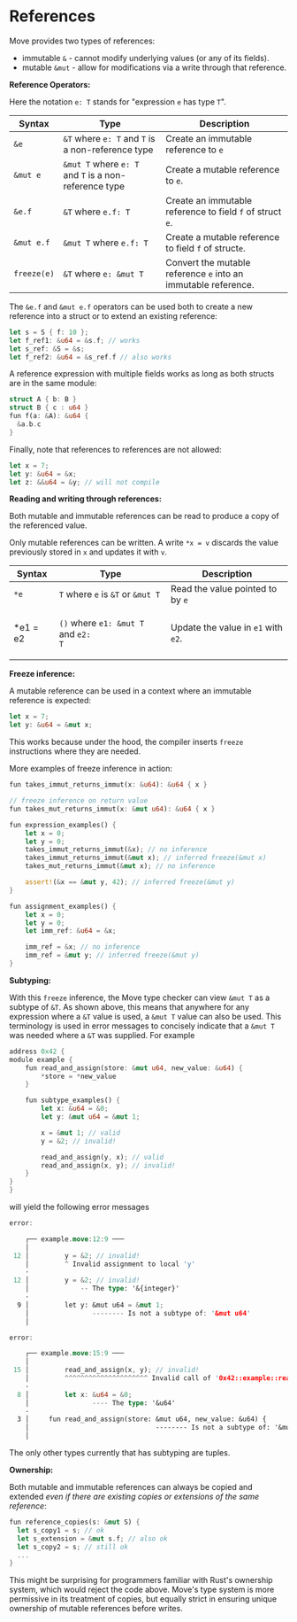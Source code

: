 # References

Move provides two types of references:

* immutable `&` - cannot modify underlying values (or any of its fields).
* mutable `&mut` - allow for modifications via a write through that reference.

**Reference Operators:**

Here the notation `e: T` stands for "expression `e` has type `T`".

| Syntax      | Type                                                  | Description                                                    |
| ----------- | ----------------------------------------------------- | -------------------------------------------------------------- |
| `&e`        | `&T` where `e: T` and `T` is a non-reference type     | Create an immutable reference to `e`                           |
| `&mut e`    | `&mut T` where `e: T` and `T` is a non-reference type | Create a mutable reference to `e`.                             |
| `&e.f`      | `&T` where `e.f: T`                                   | Create an immutable reference to field `f` of struct `e`.      |
| `&mut e.f`  | `&mut T` where `e.f: T`                               | Create a mutable reference to field `f` of struct`e`.          |
| `freeze(e)` | `&T` where `e: &mut T`                                | Convert the mutable reference `e` into an immutable reference. |

The `&e.f` and `&mut e.f` operators can be used both to create a new reference into a struct or to extend an existing reference:

```rust
let s = S { f: 10 };
let f_ref1: &u64 = &s.f; // works
let s_ref: &S = &s;
let f_ref2: &u64 = &s_ref.f // also works
```

A reference expression with multiple fields works as long as both structs are in the same module:

```rust
struct A { b: B }
struct B { c : u64 }
fun f(a: &A): &u64 {
  &a.b.c
}
```

Finally, note that references to references are not allowed:

```rust
let x = 7;
let y: &u64 = &x;
let z: &&u64 = &y; // will not compile
```

**Reading and writing through references:**

Both mutable and immutable references can be read to produce a copy of the referenced value.

Only mutable references can be written. A write `*x = v` discards the value previously stored in `x` and updates it with `v`.

| Syntax    | Type                                                                                 | Description                         |
| --------- | ------------------------------------------------------------------------------------ | ----------------------------------- |
| `*e`      | `T` where `e` is `&T` or `&mut T`                                                    | Read the value pointed to by `e`    |
| \*e1 = e2 | <p><code>()</code> where <code>e1: &#x26;mut T</code> and <code>e2: T</code><br></p> | Update the value in `e1` with `e2`. |

**Freeze inference:**

A mutable reference can be used in a context where an immutable reference is expected:

```rust
let x = 7;
let y: &u64 = &mut x;
```

This works because under the hood, the compiler inserts `freeze` instructions where they are needed.

More examples of freeze inference in action:

```rust
fun takes_immut_returns_immut(x: &u64): &u64 { x }

// freeze inference on return value
fun takes_mut_returns_immut(x: &mut u64): &u64 { x }

fun expression_examples() {
    let x = 0;
    let y = 0;
    takes_immut_returns_immut(&x); // no inference
    takes_immut_returns_immut(&mut x); // inferred freeze(&mut x)
    takes_mut_returns_immut(&mut x); // no inference

    assert!(&x == &mut y, 42); // inferred freeze(&mut y)
}

fun assignment_examples() {
    let x = 0;
    let y = 0;
    let imm_ref: &u64 = &x;

    imm_ref = &x; // no inference
    imm_ref = &mut y; // inferred freeze(&mut y)
}
```

**Subtyping:**

With this `freeze` inference, the Move type checker can view `&mut T` as a subtype of `&T`. As shown above, this means that anywhere for any expression where a `&T` value is used, a `&mut T` value can also be used. This terminology is used in error messages to concisely indicate that a `&mut T` was needed where a `&T` was supplied. For example

```rust
address 0x42 {
module example {
    fun read_and_assign(store: &mut u64, new_value: &u64) {
        *store = *new_value
    }

    fun subtype_examples() {
        let x: &u64 = &0;
        let y: &mut u64 = &mut 1;

        x = &mut 1; // valid
        y = &2; // invalid!

        read_and_assign(y, x); // valid
        read_and_assign(x, y); // invalid!
    }
}
}
```

will yield the following error messages

```rust
error:

    ┌── example.move:12:9 ───
    │
 12 │         y = &2; // invalid!
    │         ^ Invalid assignment to local 'y'
    ·
 12 │         y = &2; // invalid!
    │             -- The type: '&{integer}'
    ·
  9 │         let y: &mut u64 = &mut 1;
    │                -------- Is not a subtype of: '&mut u64'
    │

error:

    ┌── example.move:15:9 ───
    │
 15 │         read_and_assign(x, y); // invalid!
    │         ^^^^^^^^^^^^^^^^^^^^^ Invalid call of '0x42::example::read_and_assign'. Invalid argument for parameter 'store'
    ·
  8 │         let x: &u64 = &0;
    │                ---- The type: '&u64'
    ·
  3 │     fun read_and_assign(store: &mut u64, new_value: &u64) {
    │                                -------- Is not a subtype of: '&mut u64'
    │
```

The only other types currently that has subtyping are tuples.

**Ownership:**

Both mutable and immutable references can always be copied and extended _even if there are existing copies or extensions of the same reference_:

```rust
fun reference_copies(s: &mut S) {
  let s_copy1 = s; // ok
  let s_extension = &mut s.f; // also ok
  let s_copy2 = s; // still ok
  ...
}
```

This might be surprising for programmers familiar with Rust's ownership system, which would reject the code above. Move's type system is more permissive in its treatment of copies, but equally strict in ensuring unique ownership of mutable references before writes.
